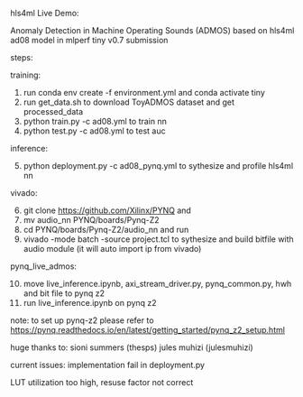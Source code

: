 hls4ml Live Demo:

Anomaly Detection in Machine Operating Sounds (ADMOS) based on hls4ml ad08 model in mlperf tiny v0.7 submission


steps:

training:

1. run conda env create -f environment.yml and conda activate tiny
2. run get_data.sh to download ToyADMOS dataset and get processed_data
3. python train.py -c ad08.yml to train nn
4. python test.py -c ad08.yml to test auc

inference:

5. python deployment.py -c ad08_pynq.yml to sythesize and profile hls4ml nn

vivado:

6. git clone https://github.com/Xilinx/PYNQ and 
7. mv audio_nn PYNQ/boards/Pynq-Z2
8. cd PYNQ/boards/Pynq-Z2/audio_nn and run 
9. vivado -mode batch -source project.tcl to sythesize and build bitfile with audio module (it will auto import ip from vivado)

pynq_live_admos:

10. move live_inference.ipynb, axi_stream_driver.py, pynq_common.py, hwh and bit file to pynq z2
11. run live_inference.ipynb on pynq z2

note: to set up pynq-z2 please refer to https://pynq.readthedocs.io/en/latest/getting_started/pynq_z2_setup.html

huge thanks to: 
sioni summers (thesps)
jules muhizi (julesmuhizi)

current issues:
implementation fail in deployment.py

LUT utilization too high, resuse factor not correct

